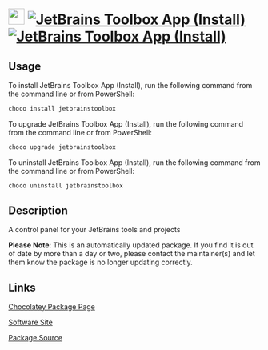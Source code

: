 ﻿# <img src="https://cdn.jsdelivr.net/gh/mkevenaar/chocolatey-packages@971b30499daa016c8c9e3a7c249639e3b0d2c274/icons/jetbrainstoolbox.png" width="32" height="32"/> [![JetBrains Toolbox App (Install)](https://img.shields.io/chocolatey/v/jetbrainstoolbox.svg?label=JetBrains+Toolbox+App+(Install))](https://chocolatey.org/packages/jetbrainstoolbox) [![JetBrains Toolbox App (Install)](https://img.shields.io/chocolatey/dt/jetbrainstoolbox.svg)](https://chocolatey.org/packages/jetbrainstoolbox)

## Usage
To install JetBrains Toolbox App (Install), run the following command from the command line or from PowerShell:
```powershell
choco install jetbrainstoolbox
```

To upgrade JetBrains Toolbox App (Install), run the following command from the command line or from PowerShell:
```powershell
choco upgrade jetbrainstoolbox
```

To uninstall JetBrains Toolbox App (Install), run the following command from the command line or from PowerShell:
```powershell
choco uninstall jetbrainstoolbox
```

## Description
A control panel for your JetBrains tools and projects

**Please Note**: This is an automatically updated package. If you find it is
out of date by more than a day or two, please contact the maintainer(s) and
let them know the package is no longer updating correctly.


## Links
[Chocolatey Package Page](https://chocolatey.org/packages/jetbrainstoolbox)

[Software Site](https://www.jetbrains.com/toolbox/app/)

[Package Source](https://github.com/mkevenaar/chocolatey-packages/tree/master/automatic/jetbrainstoolbox)

